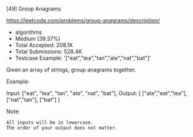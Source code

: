 [49] Group Anagrams  

https://leetcode.com/problems/group-anagrams/description/

* algorithms
* Medium (39.37%)
* Total Accepted:    208.1K
* Total Submissions: 528.4K
* Testcase Example:  '["eat","tea","tan","ate","nat","bat"]'

Given an array of strings, group anagrams together.

Example:


Input: ["eat", "tea", "tan", "ate", "nat", "bat"],
Output:
[
  ["ate","eat","tea"],
  ["nat","tan"],
  ["bat"]
]

Note:


	All inputs will be in lowercase.
	The order of your output does not matter.


